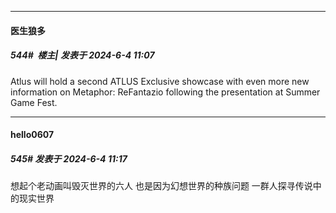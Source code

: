 ﻿
*****

####  医生狼多  
##### 544#         楼主| 发表于 2024-6-4 11:07

Atlus will hold a second ATLUS Exclusive showcase with even more new information on Metaphor: ReFantazio following the presentation at Summer Game Fest.


*****

####  hello0607  
##### 545#       发表于 2024-6-4 11:17

想起个老动画叫毁灭世界的六人 也是因为幻想世界的种族问题 一群人探寻传说中的现实世界


